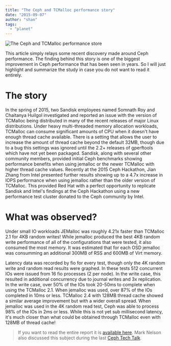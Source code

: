 ```yaml
---
title: "The Ceph and TCMalloc performance story"
date: "2015-09-07"
author: "shan"
tags: 
  - "planet"
---
```


![The Ceph and TCMalloc performance store](http://sebastien-han.fr/images/ceph-tcmalloc-performance.jpg)

This article simply relays some recent discovery made around Ceph performance. The finding behind this story is one of the biggest improvement in Ceph performance that has been seen in years. So I will just highlight and summarize the study in case you do not want to read it entirely.

  

# The story

In the spring of 2015, two Sandisk employees named Somnath Roy and Chaitanya Huilgol investigated and reported an issue with the version of TCMalloc being distributed in many of the recent releases of major Linux distributions. Under heavy multi-threaded memory allocation workloads, TCMalloc can consume significant amounts of CPU when it doesn't have enough thread cache available. There is a setting that allows the user to increase the amount of thread cache beyond the default 32MB, though due to a bug this settings was ignored until the 2.2+ releases of gperftools which have not yet been packaged. Sandisk, along with several other community members, provided initial Ceph benchmarks showing performance benefits when using jemalloc or the newer TCMalloc with higher thread cache values. Recently at the 2015 Ceph Hackathon, Jian Zhang from Intel presented further results showing up to a 4.7x increase in IOPS performance when using jemalloc rather than the older version of TCMalloc. This provided Red Hat with a perfect opportunity to replicate Sandisk and Intel's findings at the Ceph Hackathon using a new performance test cluster donated to the Ceph community by Intel.

  

# What was observed?

Under small IO workloads JEMalloc was roughly 4.21x faster than TCMalloc 2.1 for 4KB random writes! While jemalloc produced the best 4KB random write performance of all of the configurations that were tested, it also consumed the most memory. It was estimated that for each OSD jemalloc was consumming an additional 300MB of RSS and 600MB of Virt memory.

Latency data was recorded by fio for every test, though only the 4K random write and random read results were graphed. In these tests 512 concurrent IOs were issued from 16 fio processes (2 per node). In the write case, this resulted in additional concurrency due to journal writes and 3x replication. In the write case, over 50% of the IOs took 20-50ms to complete when using the TCMalloc 2.1. When jemalloc was used, over 87% of the IOs completed in 10ms or less. TCMalloc 2.4 with 128MB thread cache showed a similar average improvement but with a wider overall spread. When jemalloc was used in the 4K random read test, Ceph was able to process 98% of the IOs in 2ms or less. While this is not yet sub millisecond latency, it's much closer than what could be obtained through TCMalloc even with 128MB of thread cache!

  

> If you want to read the entire report it is [available here](http://nhm.ceph.com/hackathon/Ceph_Hackathon_Memory_Allocator_Testing.pdf). Mark Nelson also discussed this subject during the last [Ceph Tech Talk](https://www.youtube.com/watch?v=oxixZPSTzDQ&feature=youtu.be).

